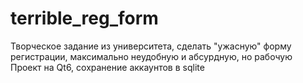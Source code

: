 # terrible_reg_form
Творческое задание из университета, сделать "ужасную" форму регистрации, максимально неудобную и абсурдную, но рабочую
Проект на Qt6, сохранение аккаунтов в sqlite
